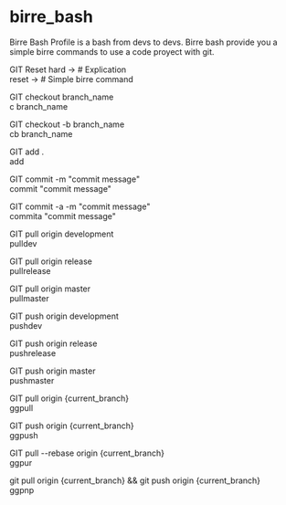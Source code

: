 # birre_bash
Birre Bash Profile is a bash from devs to devs. Birre bash provide you a simple birre commands to use a code proyect with git.

<p>
GIT Reset hard  -> # Explication</br>
reset           -> # Simple birre command
</p>

<p>
GIT checkout branch_name</br>
c branch_name
</p>

<p>
GIT checkout -b branch_name</br>
cb branch_name
</p>

<p>
GIT add .</br>
add
</p>

<p>
GIT commit -m "commit message"</br>
commit "commit message"
</p>

<p>
GIT commit -a -m "commit message"</br>
commita "commit message"
</p>

<p>
GIT pull origin development</br>
pulldev
</p>

<p>
GIT pull origin release</br>
pullrelease
</p>

<p>
GIT pull origin master</br>
pullmaster
</p>

<p>
GIT push origin development</br>
pushdev
</p>

<p>
GIT push origin release</br>
pushrelease
</p>

<p>
GIT push origin master</br>
pushmaster
</p>

<p>
GIT pull origin {current_branch}</br>
ggpull
</p>

<p>
GIT push origin {current_branch}</br>
ggpush
</p>

<p>
GIT pull --rebase origin {current_branch}</br>
ggpur
</p>

<p>
git pull origin {current_branch} && git push origin {current_branch}</br>
ggpnp
</p>